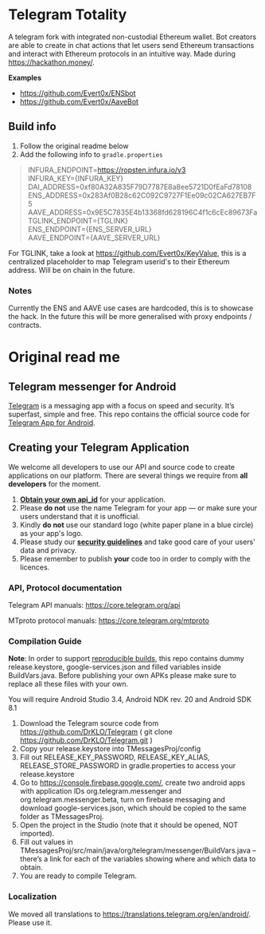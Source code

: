 # Telegram Totality
A telegram fork with integrated non-custodial Ethereum wallet. Bot creators are able to create in chat actions that let users send Ethereum transactions and interact with Ethereum protocols in an intuitive way. Made during https://hackathon.money/.

**Examples**
- https://github.com/Evert0x/ENSbot
- https://github.com/Evert0x/AaveBot

## Build info
1. Follow the original readme below
2. Add the following info to `gradle.properties`

>INFURA_ENDPOINT=https://ropsten.infura.io/v3  
INFURA_KEY={INFURA_KEY}</br>
DAI_ADDRESS=0xf80A32A835F79D7787E8a8ee5721D0fEaFd78108  
ENS_ADDRESS=0x283Af0B28c62C092C9727F1Ee09c02CA627EB7F5  
AAVE_ADDRESS=0x9E5C7835E4b13368fd628196C4f1c6cEc89673Fa  
TGLINK_ENDPOINT={TGLINK}</br>
ENS_ENDPOINT={ENS_SERVER_URL}</br>
AAVE_ENDPOINT={AAVE_SERVER_URL}

For TGLINK, take a look at https://github.com/Evert0x/KeyValue, this is a centralized placeholder to map Telegram userid's to their Ethereum address. Will be on chain in the future.

### Notes
Currently the ENS and AAVE use cases are hardcoded, this is to showcase the hack. In the future this will be more generalised with proxy endpoints / contracts.

# Original read me

## Telegram messenger for Android

[Telegram](https://telegram.org) is a messaging app with a focus on speed and security. It’s superfast, simple and free.
This repo contains the official source code for [Telegram App for Android](https://play.google.com/store/apps/details?id=org.telegram.messenger).

## Creating your Telegram Application

We welcome all developers to use our API and source code to create applications on our platform.
There are several things we require from **all developers** for the moment.

1. [**Obtain your own api_id**](https://core.telegram.org/api/obtaining_api_id) for your application.
2. Please **do not** use the name Telegram for your app — or make sure your users understand that it is unofficial.
3. Kindly **do not** use our standard logo (white paper plane in a blue circle) as your app's logo.
3. Please study our [**security guidelines**](https://core.telegram.org/mtproto/security_guidelines) and take good care of your users' data and privacy.
4. Please remember to publish **your** code too in order to comply with the licences.

### API, Protocol documentation

Telegram API manuals: https://core.telegram.org/api

MTproto protocol manuals: https://core.telegram.org/mtproto

### Compilation Guide

**Note**: In order to support [reproducible builds](https://core.telegram.org/reproducible-builds), this repo contains dummy release.keystore,  google-services.json and filled variables inside BuildVars.java. Before publishing your own APKs please make sure to replace all these files with your own.

You will require Android Studio 3.4, Android NDK rev. 20 and Android SDK 8.1

1. Download the Telegram source code from https://github.com/DrKLO/Telegram ( git clone https://github.com/DrKLO/Telegram.git )
2. Copy your release.keystore into TMessagesProj/config
3. Fill out RELEASE_KEY_PASSWORD, RELEASE_KEY_ALIAS, RELEASE_STORE_PASSWORD in gradle.properties to access your  release.keystore
4.  Go to https://console.firebase.google.com/, create two android apps with application IDs org.telegram.messenger and org.telegram.messenger.beta, turn on firebase messaging and download google-services.json, which should be copied to the same folder as TMessagesProj.
5. Open the project in the Studio (note that it should be opened, NOT imported).
6. Fill out values in TMessagesProj/src/main/java/org/telegram/messenger/BuildVars.java – there’s a link for each of the variables showing where and which data to obtain.
7. You are ready to compile Telegram.

### Localization

We moved all translations to https://translations.telegram.org/en/android/. Please use it.
